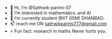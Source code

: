 - 👋 Hi, I’m @Sathwik-parimi-07
- 👀 I’m interested in mathematics..and AI
- 🌱 I’m currently student @IIT (ISM) DHANBAD.
- 📫 reach me ON sathwikparimi777@gmail.com
- ⚡ Fun fact: research in maths Never hurts you.

<!---
Sathwik-parimi-07/Sathwik-parimi-07 is a ✨ special ✨ repository because its `README.md` (this file) appears on your GitHub profile.
You can click the Preview link to take a look at your changes.
--->
